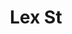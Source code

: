 ---
pid: CH1094
title: Lex St
location_transcription: Mill creek Area
zipcode: 
outside_phl: 
neighborhood: 
age: 
age_range: 
instagram: 
image_file_name: CH_1094.jpg
proposal_transcription: The people would love to see the mural dedicated to Lex St.
  massacre put back up.
topic: African Americans,Family,Neighborhoods,Violence
topic_summary: 0, 0, 0, 0
type: Mural,Memorial
keywords_other: Lex Street, Lex Street Massacre
credit: "#LexStreet"
image_labels: Lex St.
twitter: 
facebook: 
permalink: "/monuments/ch1094/"
layout: item-page
---